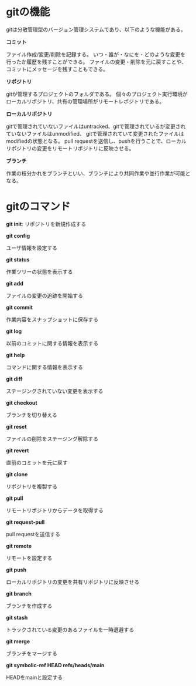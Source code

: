 # gitの機能

gitは分散管理型のバージョン管理システムであり、以下のような機能がある。


**コミット**

ファイル作成/変更/削除を記録する。
いつ・誰が・なにを・どのような変更を行ったか履歴を残すことができる。
ファイルの変更・削除を元に戻すことや、コミットにメッセージを残すこともできる。

**リポジトリ**

gitが管理するプロジェクトのフォルダである。
個々のプロジェクト実行環境がローカルリポジトリ、共有の管理場所がリモートレポジトリである。

**ローカルリポジトリ**

gitで管理されていないファイルはuntracked、gitで管理されているが変更されていないファイルはunmodified、
gitで管理されていて変更されたファイルはmodifiedの状態となる。
pull requestを送信し、pushを行うことで、ローカルリポジトリの変更をリモートリポジトリに反映させる。

**ブランチ**

作業の枝分かれをブランチといい、ブランチにより共同作業や並行作業が可能となる。



# gitのコマンド

**git init**: リポジトリを新規作成する

**git config**

ユーザ情報を設定する

**git status**

作業ツリーの状態を表示する

**git add**

ファイルの変更の追跡を開始する

**git commit**

作業内容をスナップショットに保存する

**git log**

以前のコミットに関する情報を表示する

**git help**

コマンドに関する情報を表示する

**git diff**

ステージングされていない変更を表示する

**git checkout**

ブランチを切り替える

**git reset**

ファイルの削除をステージング解除する

**git revert**

直前のコミットを元に戻す

**git clone**

リポジトリを複製する

**git pull**

リモートリポジトリからデータを取得する

**git request-pull**

pull requestを送信する

**git remote**

リモートを設定する

**git push**

ローカルリポジトリの変更を共有リポジトリに反映させる

**git branch**

ブランチを作成する

**git stash**

トラックされている変更のあるファイルを一時退避する

**git merge**

ブランチをマージする

**git symbolic-ref HEAD refs/heads/main**

HEADをmainと設定する
